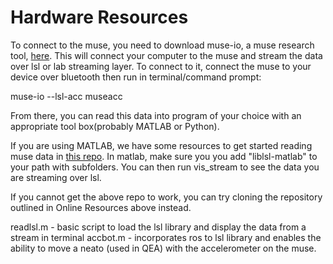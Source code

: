 # Hardware Resources
 To connect to the muse, you need to download muse-io, a muse research tool, [here](http://developer.choosemuse.com/research-tools/museio).
 This will connect your computer to the muse and stream the data over lsl or lab streaming layer. 
 To connect to it, connect the muse to your device over bluetooth then run in terminal/command prompt:

muse-io --lsl-acc museacc

From there, you can read this data into program of your choice with an appropriate tool box(probably MATLAB or Python). 

If you are using MATLAB, we have some resources to get started reading muse data in [this repo](http://developer.choosemuse.com/research-tools/museio).
In matlab, make sure you you add "liblsl-matlab" to your path with subfolders.
You can then run vis_stream to see the data you are streaming over lsl. 

If you cannot get the above repo to work, you can try cloning the repository outlined in Online Resources above instead. 

readlsl.m - basic script to load the lsl library and display the data from a stream in terminal
accbot.m - incorporates ros to lsl library and enables the ability to move a neato (used in QEA) with the accelerometer on the muse.

